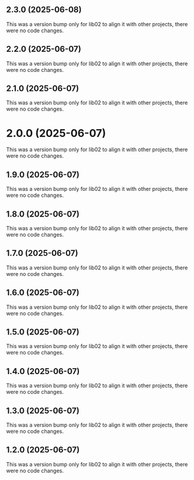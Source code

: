 ## 2.3.0 (2025-06-08)

This was a version bump only for lib02 to align it with other projects, there were no code changes.

## 2.2.0 (2025-06-07)

This was a version bump only for lib02 to align it with other projects, there were no code changes.

## 2.1.0 (2025-06-07)

This was a version bump only for lib02 to align it with other projects, there were no code changes.

# 2.0.0 (2025-06-07)

This was a version bump only for lib02 to align it with other projects, there were no code changes.

## 1.9.0 (2025-06-07)

This was a version bump only for lib02 to align it with other projects, there were no code changes.

## 1.8.0 (2025-06-07)

This was a version bump only for lib02 to align it with other projects, there were no code changes.

## 1.7.0 (2025-06-07)

This was a version bump only for lib02 to align it with other projects, there were no code changes.

## 1.6.0 (2025-06-07)

This was a version bump only for lib02 to align it with other projects, there were no code changes.

## 1.5.0 (2025-06-07)

This was a version bump only for lib02 to align it with other projects, there were no code changes.

## 1.4.0 (2025-06-07)

This was a version bump only for lib02 to align it with other projects, there were no code changes.

## 1.3.0 (2025-06-07)

This was a version bump only for lib02 to align it with other projects, there were no code changes.

## 1.2.0 (2025-06-07)

This was a version bump only for lib02 to align it with other projects, there were no code changes.